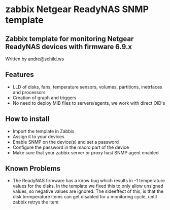 # zabbix Netgear ReadyNAS SNMP template

## Zabbix template for monitoring Netgear ReadyNAS devices with firmware 6.9.x

Written by andre@schild.ws

## Features
- LLD of disks, fans, temperature sensors, volumes, partitions, inetrfaces and processors
- Creation of graph and triggers
- No need to deploy MIB files to servers/agents, we work with direct OID's

## How to install
- Import the template in Zabbix
- Assign it to your devices
- Enable SNMP on the device(s) and set a password
- Configure the password in the macro part of the device
- Make sure that your zabbix server or proxy hast SNMP agent enabled

## Known Problems
- The ReadyNAS firmware has a know bug which results in -1 temperature values
  for the disks.
  In the template we fixed this to only allow unsigned values, so negative values
  are ignored.
  The sideeffect of this, is that the disk termperature items can get
  disabled for a monitoring cycle, until zabbix retrys the item